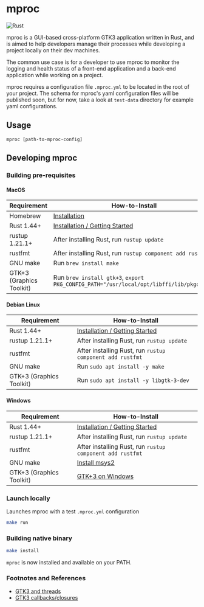 # mproc

![Rust](https://github.com/ddubson/mproc/workflows/Rust/badge.svg)

mproc is a GUI-based cross-platform GTK3 application written in Rust, and is aimed to help developers manage their processes while developing
a project locally on their dev machines.

The common use case is for a developer to use mproc to monitor the logging and health status of a 
front-end application and a back-end application while working on a project.

mproc requires a configuration file `.mproc.yml` to be located in the root of your project. The schema for mproc's yaml configuration files will be published
soon, but for now, take a look at `test-data` directory for example yaml configurations.

## Usage

```
mproc [path-to-mproc-config]
```

## Developing mproc

### Building pre-requisites

#### MacOS

|Requirement|How-to-Install|
|---|---|
|Homebrew|[Installation](https://brew.sh/)|
|Rust 1.44+|[Installation / Getting Started](https://www.rust-lang.org/learn/get-started)|
|rustup 1.21.1+|After installing Rust, run `rustup update`|
|rustfmt|After installing Rust, run `rustup component add rustfmt`|
|GNU make|Run `brew install make`|
|GTK+3 (Graphics Toolkit)|Run `brew install gtk+3`, `export PKG_CONFIG_PATH="/usr/local/opt/libffi/lib/pkgconfig`|

#### Debian Linux

|Requirement|How-to-Install|
|---|---|
|Rust 1.44+|[Installation / Getting Started](https://www.rust-lang.org/learn/get-started)|
|rustup 1.21.1+|After installing Rust, run `rustup update`|
|rustfmt|After installing Rust, run `rustup component add rustfmt`|
|GNU make|Run `sudo apt install -y make`|
|GTK+3 (Graphics Toolkit)|Run `sudo apt install -y libgtk-3-dev`|

#### Windows

|Requirement|How-to-Install|
|---|---|
|Rust 1.44+|[Installation / Getting Started](https://www.rust-lang.org/learn/get-started)|
|rustup 1.21.1+|After installing Rust, run `rustup update`|
|rustfmt|After installing Rust, run `rustup component add rustfmt`|
|GNU make|[Install msys2](https://www.msys2.org/)|
|GTK+3 (Graphics Toolkit)|[GTK+3 on Windows](docs/GTK3_Windows.md)|

### Launch locally

Launches mproc with a test `.mproc.yml` configuration

```bash
make run
```

### Building native binary

```bash
make install
```

`mproc` is now installed and available on your PATH.

### Footnotes and References

- [GTK3 and threads](https://coaxion.net/blog/2019/02/mpsc-channel-api-for-painless-usage-of-threads-with-gtk-in-rust/)
- [GTK3 callbacks/closures](https://gtk-rs.org/docs-src/tutorial/closures)
